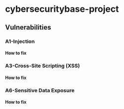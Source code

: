 # cybersecuritybase-project #

## Vulnerabilities ##

### A1-Injection ###

#### How to fix ####


### A3-Cross-Site Scripting (XSS) ###

#### How to fix ####


### A6-Sensitive Data Exposure ###

#### How to fix ####
